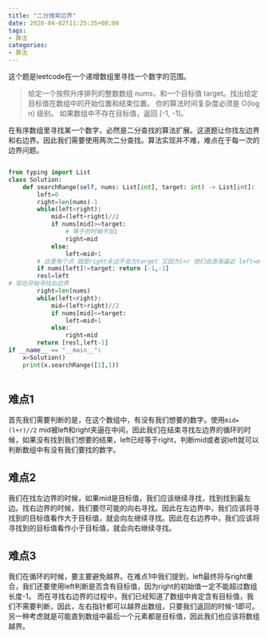 ```yaml
---
title: "二分搜索边界"
date: 2020-04-02T11:25:35+08:00
tags: 
- 算法
categories:
- 算法
---
```


这个题是leetcode在一个递增数组里寻找一个数字的范围。
> 给定一个按照升序排列的整数数组 nums，和一个目标值 target。找出给定目标值在数组中的开始位置和结束位置。
> 你的算法时间复杂度必须是 O(log n) 级别。
如果数组中不存在目标值，返回 [-1, -1]。

在有序数组里寻找某一个数字，必然是二分查找的算法扩展。这道题让你找左边界和右边界。因此我们需要使用两次二分查找。算法实现并不难，难点在于每一次的边界问题。
```python

from typing import List
class Solution:
    def searchRange(self, nums: List[int], target: int) -> List[int]:
        left=0
        right=len(nums)-1
        while(left<right):
            mid=(left+right)//2
            if nums[mid]>=target:
                # 等于的时候不加1
                right=mid
            else:
                left=mid+1
        # 这里有个点 就是right永远不会为target 又因为l<r 他们会逐渐逼近 left=mid+1 left应该就是左边界
        if nums[left]!=target: return [-1,-1]
        resl=left
# 现在开始寻找右边界
        right=len(nums)
        while(left<right):
            mid=(left+right)//2
            if nums[mid]<=target:
                left=mid+1
            else:
                right=mid
        return [resl,left-1]
if __name__ == "__main__":
    x=Solution()
    print(x.searchRange([1],1))
        
```

## 难点1
首先我们需要判断的是，在这个数组中，有没有我们想要的数字。使用`mid=(l+r)//2` mid被left和right夹逼在中间，因此我们在结束寻找左边界的循环的时候，如果没有找到我们想要的结果，left已经等于right，判断mid或者说left就可以判断数组中有没有我们要找的数字。

## 难点2
我们在找左边界的时候，如果mid是目标值，我们应该继续寻找，找到找到最左边。找右边界的时候，我们要尽可能的向右寻找。因此在左边界中，我们应该将寻找到的目标值看作大于目标值，就会向左继续寻找。因此在右边界中，我们应该将寻找到的目标值看作小于目标值，就会向右继续寻找。

## 难点3
我们在循环的时候，要主要避免越界。在难点1中我们提到，left最终将与right重合，我们还要使用left判断是否含有目标值，因为right的初始值一定不能超过数组长度-1。
而在寻找右边界的过程中，我们已经知道了数组中肯定含有目标值，我们不需要判断，因此，左右指针都可以越界出数组，只要我们返回的时候-1即可。另一种考虑就是可能直到数组中最后一个元素都是目标值，因此我们也应该将数组越界。
